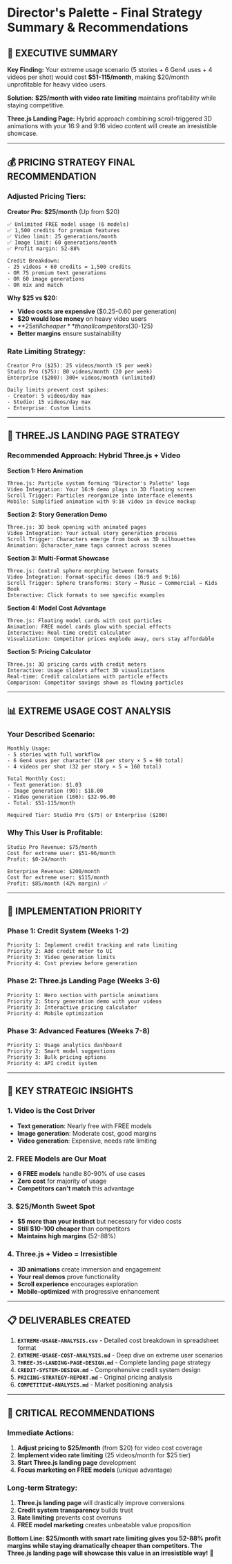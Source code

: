 # Director's Palette - Final Strategy Summary & Recommendations

## 🎯 **EXECUTIVE SUMMARY**

**Key Finding:** Your extreme usage scenario (5 stories + 6 Gen4 uses + 4 videos per shot) would cost **$51-115/month**, making $20/month unprofitable for heavy video users.

**Solution:** **$25/month with video rate limiting** maintains profitability while staying competitive.

**Three.js Landing Page:** Hybrid approach combining scroll-triggered 3D animations with your 16:9 and 9:16 video content will create an irresistible showcase.

---

## 💰 **PRICING STRATEGY FINAL RECOMMENDATION**

### **Adjusted Pricing Tiers:**

**Creator Pro: $25/month** (Up from $20)
```
✅ Unlimited FREE model usage (6 models)
✅ 1,500 credits for premium features
✅ Video limit: 25 generations/month
✅ Image limit: 60 generations/month  
✅ Profit margin: 52-88%

Credit Breakdown:
- 25 videos × 60 credits = 1,500 credits
- OR 75 premium text generations 
- OR 60 image generations
- OR mix and match
```

**Why $25 vs $20:**
- **Video costs are expensive** ($0.25-0.60 per generation)
- **$20 would lose money** on heavy video users
- **$25 still cheaper** than all competitors ($30-125)
- **Better margins** ensure sustainability

### **Rate Limiting Strategy:**
```
Creator Pro ($25): 25 videos/month (5 per week)
Studio Pro ($75): 80 videos/month (20 per week)  
Enterprise ($200): 300+ videos/month (unlimited)

Daily limits prevent cost spikes:
- Creator: 5 videos/day max
- Studio: 15 videos/day max
- Enterprise: Custom limits
```

---

## 🌟 **THREE.JS LANDING PAGE STRATEGY**

### **Recommended Approach: Hybrid Three.js + Video**

**Section 1: Hero Animation**
```
Three.js: Particle system forming "Director's Palette" logo
Video Integration: Your 16:9 demo plays in 3D floating screen
Scroll Trigger: Particles reorganize into interface elements
Mobile: Simplified animation with 9:16 video in device mockup
```

**Section 2: Story Generation Demo**
```
Three.js: 3D book opening with animated pages  
Video Integration: Your actual story generation process
Scroll Trigger: Characters emerge from book as 3D silhouettes
Animation: @character_name tags connect across scenes
```

**Section 3: Multi-Format Showcase**
```
Three.js: Central sphere morphing between formats
Video Integration: Format-specific demos (16:9 and 9:16)
Scroll Trigger: Sphere transforms: Story → Music → Commercial → Kids Book
Interactive: Click formats to see specific examples
```

**Section 4: Model Cost Advantage**
```
Three.js: Floating model cards with cost particles
Animation: FREE model cards glow with special effects
Interactive: Real-time credit calculator
Visualization: Competitor prices explode away, ours stay affordable
```

**Section 5: Pricing Calculator**
```
Three.js: 3D pricing cards with credit meters
Interactive: Usage sliders affect 3D visualizations
Real-time: Credit calculations with particle effects
Comparison: Competitor savings shown as flowing particles
```

---

## 📊 **EXTREME USAGE COST ANALYSIS**

### **Your Described Scenario:**
```
Monthly Usage:
- 5 stories with full workflow
- 6 Gen4 uses per character (18 per story × 5 = 90 total)
- 4 videos per shot (32 per story × 5 = 160 total)

Total Monthly Cost:
- Text generation: $1.03
- Image generation (90): $18.00
- Video generation (160): $32-96.00
- Total: $51-115/month

Required Tier: Studio Pro ($75) or Enterprise ($200)
```

### **Why This User is Profitable:**
```
Studio Pro Revenue: $75/month
Cost for extreme user: $51-96/month
Profit: $0-24/month

Enterprise Revenue: $200/month  
Cost for extreme user: $115/month
Profit: $85/month (42% margin) ✅
```

---

## 🚀 **IMPLEMENTATION PRIORITY**

### **Phase 1: Credit System (Weeks 1-2)**
```
Priority 1: Implement credit tracking and rate limiting
Priority 2: Add credit meter to UI
Priority 3: Video generation limits  
Priority 4: Cost preview before generation
```

### **Phase 2: Three.js Landing Page (Weeks 3-6)**
```
Priority 1: Hero section with particle animations
Priority 2: Story generation demo with your videos
Priority 3: Interactive pricing calculator
Priority 4: Mobile optimization
```

### **Phase 3: Advanced Features (Weeks 7-8)**
```
Priority 1: Usage analytics dashboard
Priority 2: Smart model suggestions
Priority 3: Bulk pricing options
Priority 4: API credit system
```

---

## 🎯 **KEY STRATEGIC INSIGHTS**

### **1. Video is the Cost Driver**
- **Text generation**: Nearly free with FREE models
- **Image generation**: Moderate cost, good margins
- **Video generation**: Expensive, needs rate limiting

### **2. FREE Models are Our Moat**
- **6 FREE models** handle 80-90% of use cases
- **Zero cost** for majority of usage
- **Competitors can't match** this advantage

### **3. $25/Month Sweet Spot**
- **$5 more than your instinct** but necessary for video costs
- **Still $10-100 cheaper** than competitors
- **Maintains high margins** (52-88%)

### **4. Three.js + Video = Irresistible**
- **3D animations** create immersion and engagement
- **Your real demos** prove functionality
- **Scroll experience** encourages exploration
- **Mobile-optimized** with progressive enhancement

---

## 📋 **DELIVERABLES CREATED**

1. **`EXTREME-USAGE-ANALYSIS.csv`** - Detailed cost breakdown in spreadsheet format
2. **`EXTREME-USAGE-COST-ANALYSIS.md`** - Deep dive on extreme user scenarios
3. **`THREE-JS-LANDING-PAGE-DESIGN.md`** - Complete landing page strategy  
4. **`CREDIT-SYSTEM-DESIGN.md`** - Comprehensive credit system design
5. **`PRICING-STRATEGY-REPORT.md`** - Original pricing analysis
6. **`COMPETITIVE-ANALYSIS.md`** - Market positioning analysis

---

## 🚨 **CRITICAL RECOMMENDATIONS**

### **Immediate Actions:**
1. **Adjust pricing to $25/month** (from $20) for video cost coverage
2. **Implement video rate limiting** (25 videos/month for $25 tier)
3. **Start Three.js landing page** development
4. **Focus marketing on FREE models** (unique advantage)

### **Long-term Strategy:**
1. **Three.js landing page** will drastically improve conversions
2. **Credit system transparency** builds trust
3. **Rate limiting** prevents cost overruns
4. **FREE model marketing** creates unbeatable value proposition

**Bottom Line: $25/month with smart rate limiting gives you 52-88% profit margins while staying dramatically cheaper than competitors. The Three.js landing page will showcase this value in an irresistible way!** 🎉